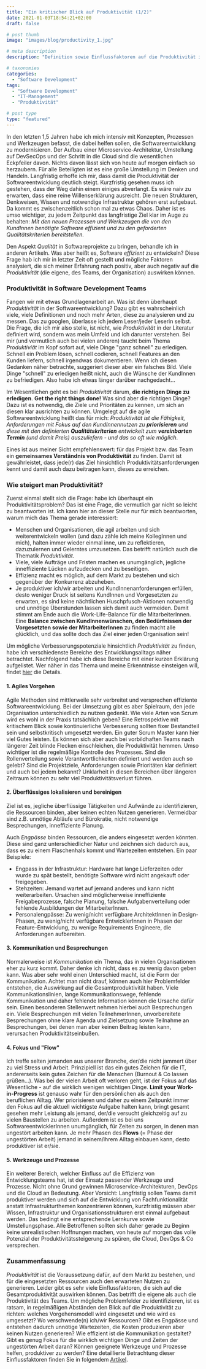```yaml
---
title: "Ein kritischer Blick auf Produktivität (1/2)"
date: 2021-01-03T18:54:21+02:00
draft: false

# post thumb
image: "images/blog/productivity_1.jpg"

# meta description
description: "Definition sowie Einflussfaktoren auf die Produktivität in Software Development Teams - Überblick (1/2)"

# taxonomies
categories: 
  - "Software Development"
tags:
  - "Software Development"
  - "IT-Management"
  - "Produktivität"

# post type
type: "featured"
---
```


In den letzten 1,5 Jahren habe ich mich intensiv mit Konzepten, Prozessen und Werkzeugen befasst, die dabei helfen sollen, die Softwareentwicklung zu modernisieren. Der Aufbau einer Microservice-Architektur, Umstellung auf DevSecOps und der Schritt in die Cloud sind die wesentlichen Eckpfeiler davon. 
Nichts davon lässt sich von heute auf morgen einfach so herzaubern. Für alle Beteiligten ist es eine große Umstellung im Denken und Handeln. Langfristig erhoffe ich mir, dass damit die Produktivität der Softwareentwicklung deutlich steigt. Kurzfristig gesehen muss ich gestehen, dass der Weg dahin einem einiges abverlangt. 
Es wäre naiv zu erwarten, dass eine reine Willenserklärung ausreicht. Die neuen Strukturen, Denkweisen, Wissen und notwendige Infrastruktur gehören erst aufgebaut. Da kommt es zwischenzeitlich schon mal zu etwas Chaos. Daher ist es umso wichtiger, zu jedem Zeitpunkt das langfristige Ziel klar im Auge zu behalten: *Mit den neuen Prozessen und Werkzeugen die von den KundInnen benötigte Software effizient und zu den geforderten Qualitätskriterien bereitstellen.*

Den Aspekt *Qualität* in Softwareprojekte zu bringen, behandle ich in anderen Artikeln.
Was aber heißt es, Software *effizient* zu entwickeln? 
Diese Frage hab ich mir in letzter Zeit oft gestellt und mögliche Faktoren analysiert, die sich meiner Erfahrung nach positiv, aber auch negativ auf die *Produktivität* (die eigene, des Teams, der Organisation) auswirken können.

### Produktivität in Software Development Teams

Fangen wir mit etwas Grundlagenarbeit an. Was ist denn überhaupt *Produktivität* in der Softwareentwicklung?
Dazu gibt es wahrscheinlich viele, viele Definitionen und noch mehr Arten, diese zu analysieren und zu messen. Das zu googlen, überlasse ich jedem Leser/jeder Leserin selbst. 
Die Frage, die ich mir also stelle, ist nicht, wie *Produktivität* in der Literatur definiert wird, sondern was mein Umfeld und ich darunter verstehen.
Bei mir (und vermutlich auch bei vielen anderen) taucht beim Thema *Produktiviät* im Kopf sofort auf, viele Dinge "ganz schnell" zu erledigen. Schnell ein Problem lösen, schnell codieren, schnell Features an den Kunden liefern, schnell irgendwas dokumentieren.
Wenn ich diesen Gedanken näher betrachte, suggeriert dieser aber ein falsches Bild. Viele Dinge "schnell" zu erledigen heißt nicht, auch die Wünsche der KundInnen zu befriedigen. Also habe ich etwas länger darüber nachgedacht...

Im Wesentlichen geht es bei *Produktivität* darum, **die richtigen Dinge zu erledigen**. **Get the right things done!** 
Was sind aber die richtigen Dinge? Dazu ist es notwendig, die Ziele und Prioritäten zu kennen, um sich an diesen klar ausrichten zu können. 
Umgelegt auf die agile Softwareentwicklung heißt das für mich:
*Produktivität ist die Fähigkeit, Anforderungen mit Fokus auf den KundInnennutzen zu **priorisieren** und diese mit den definierten **Qualitätskriterien** entwickelt zum **vereinbarten Termin** (und damit Preis) auszuliefern - und das so oft wie möglich*. 

Eines ist aus meiner Sicht empfehlenswert: für das Projekt bzw. das Team ein **gemeinsames Verständnis von Produktivität** zu finden. Damit ist gewährleistet, dass jede(r) das Ziel hinsichtlich Produktivitätsanforderungen kennt und damit auch dazu beitragen kann, dieses zu erreichen.

### Wie steigert man Produktivität?

Zuerst einmal stellt sich die Frage: habe ich überhaupt ein Produktivitätsproblem? 
Das ist eine Frage, die vermutlich gar nicht so leicht zu beantworten ist.
Ich kann hier an dieser Stelle nur für mich beantworten, warum mich das Thema gerade interessiert:
- Menschen und Organisationen, die agil arbeiten und sich weiterentwickeln wollen (und dazu zähle ich meine KollegInnen und mich), halten immer wieder einmal inne, um zu reflektieren, dazuzulernen und Gelerntes umzusetzen. Das betrifft natürlich auch die Thematik *Produktivität*.
- Viele, viele Aufträge und Fristen machen es unumgänglich, jegliche inneffiziente Lücken aufzudecken und zu beseitigen.
- Effizienz macht es möglich, auf dem Markt zu bestehen und sich gegenüber der Konkurrenz abzuheben.
- Je produktiver ich/wir arbeiten und KundInnenanforderungen erfüllen, desto weniger Druck ist seitens KundInnen und Vorgesetzten zu erwarten, es sind keine nächtlichen Huschpfusch-Aktionen notwendig und unnötige Überstunden lassen sich damit auch vermeiden. Damit stimmt am Ende auch die Work-Life-Balance für die MitarbeiterInnen. Eine **Balance zwischen KundInnenwünschen, den Bedürfnissen der Vorgesetzten sowie der MitarbeiterInnen** zu finden macht alle glücklich, und das sollte doch das Ziel einer jeden Organisation sein!

Um mögliche Verbesserungspotenziale hinsichtlich *Produktivität* zu finden, habe ich verschiedenste Bereiche des Entwicklungsalltags näher betrachtet. Nachfolgend habe ich diese Bereiche mit einer kurzen Erklärung aufgelistet. Wer näher in das Thema und meine Erkenntnisse einsteigen will, findet [hier](/blog/produktivitaet-in-software-development-teams-details) die Details.

#### 1. Agiles Vorgehen
Agile Methoden sind mittlerweile sehr verbreitet und versprechen effiziente Softwareentwicklung. Bei der Umsetzung gibt es aber Spielraum, den jede Organisation unterschiedlich zu nutzen gedenkt. Wie viele Arten von Scrum wird es wohl in der Praxis tatsächlich geben? Eine Retrospektive mit kritischem Blick sowie kontinuierliche Verbesserung sollten fixer Bestandteil sein und selbstkritisch umgesetzt werden. Ein guter Scrum Master kann hier viel Gutes leisten. Es können sich aber auch bei vorbildhaften Teams nach längerer Zeit blinde Flecken einschleichen, die Produktivität hemmen. Umso wichtiger ist die regelmäßige Kontrolle des Prozesses. Sind die Rollenverteilung sowie Verantwortlichkeiten definiert und werden auch so gelebt? Sind die Projektziele, Anforderungen sowie Prioritäten klar definiert und auch bei jedem bekannt?
Unklarheit in diesen Bereichen über längeren Zeitraum können zu sehr viel Produktivitätsverlust führen.

#### 2. Überflüssiges lokalisieren und bereinigen

Ziel ist es, jegliche überflüssige Tätigkeiten und Aufwände zu identifizieren, die Ressourcen binden, aber keinen echten Nutzen generieren.
Vermeidbar sind z.B. unnötige Abläufe und Bürokratie, nicht notwendige Besprechungen, inneffiziente Planung.

Auch *Engpässe* binden Ressourcen, die anders eingesetzt werden könnten. Diese sind ganz unterschiedlicher Natur und zeichnen sich dadurch aus, dass es zu einem Flaschenhals kommt und Wartezeiten entstehen. Ein paar Beispiele:
- Engpass in der Infrastruktur:
  Hardware hat lange Lieferzeiten oder wurde zu spät bestellt, benötigte Software wird nicht angekauft oder freigegeben.
- Stehzeiten: 
  Jemand wartet auf jemand anderes und kann nicht weiterarbeiten. Ursachen sind möglicherweise inneffiziente Freigabeprozesse, falsche Planung, falsche Aufgabenverteilung oder fehlende Ausbildungen der MitarbeiterInnen.
- Personalengpässe:
  Zu wenig/nicht verfügbare ArchitektInnen in Design-Phasen, zu wenig/nicht verfügbare EntwicklerInnen in Phasen der Feature-Entwicklung, zu wenige Requirements Engineere, die Anforderungen aufbereiten.

#### 3. Kommunikation und Besprechungen

Normalerweise ist *Kommunikation* ein Thema, das in vielen Organisationen eher zu kurz kommt. Daher denke ich nicht, dass es zu wenig davon geben kann. Was aber sehr wohl einen Unterschied macht, ist die Form der Kommunikation. Achtet man nicht drauf, können auch hier Problemfelder entstehen, die Auswirkung auf die Gesamtproduktivität haben. Viele Kommunikationslinien, lange Kommunikationswege, fehlende Kommunikation und daher fehlende Information können die Ursache dafür sein. Einen besonderen Stellenwert nehmen hierbei auch Besprechungen ein. Viele Besprechungen mit vielen TeilnehmerInnen, unvorbereitete Besprechungen ohne klare Agenda und Zielsetzung sowie Teilnahme an Besprechungen, bei denen man aber keinen Beitrag leisten kann, verursachen Produktivitätseinbußen.

#### 4. Fokus und "Flow"

Ich treffe selten jemanden aus unserer Branche, der/die nicht jammert über zu viel Stress und Arbeit. Prinzipiell ist das ein gutes Zeichen für die IT, andererseits kein gutes Zeichen für die Menschen (Burnout & Co lassen grüßen...).
Was bei der vielen Arbeit oft verloren geht, ist der Fokus auf das Wesentliche - auf die wirklich wenigen wichtigen Dinge. 
**Limit your Work-in-Progress** ist genauso wahr für den persönlichen als auch den beruflichen Alltag. Wer priorisieren und daher zu einem Zeitpunkt immer den Fokus auf die aktuell wichtigste Aufgabe halten kann, bringt gesamt gesehen mehr Leistung als jemand, der/die versucht gleichzeitig auf zu vielen Baustellen zu arbeiten.
Außerdem ist es bei uns SoftwareentwicklerInnen unumgänglich, für Zeiten zu sorgen, in denen man ungestört arbeiten kann. Je mehr Phasen des **Flows** (= Phase der ungestörten Arbeit) jemand in seinem/ihrem Alltag einbauen kann, desto produktiver ist er/sie.


#### 5. Werkzeuge und Prozesse

Ein weiterer Bereich, welcher Einfluss auf die Effizienz von Entwicklungsteams hat, ist der Einsatz passender Werkzeuge und Prozesse.
Nicht ohne Grund gewinnen Microservice-Architekturen, DevOps und die Cloud an Bedeutung.
Aber Vorsicht: Langfristig sollen Teams damit produktiver werden und sich auf die Entwicklung von Fachfunktionalität anstatt Infrastrukturthemen konzentrieren können, kurzfristig müssen aber Wissen, Infrastruktur und Organisationsstrukturen erst einmal aufgebaut werden. Das bedingt eine entsprechende Lernkurve sowie Umstellungsphase. Alle Betroffenen sollten sich daher gerade zu Beginn keine unrealistischen Hoffnungen machen, von heute auf morgen das volle Potenzial der Produktivitätssteigerung zu spüren, die Cloud, DevOps & Co versprechen.

### Zusammenfassung
*Produktivität* ist die Voraussetzung dafür, auf dem Markt zu bestehen, und für die eingesetzten Ressourcen auch den erwarteten Nutzen zu generieren. Leider gibt es sehr viele Einflussfaktoren, die sich auf die Gesamtproduktivität auswirken können. Das betrifft die eigene als auch die Produktivität des Teams. Um mögliche Problemfelder zu identifizieren, ist es ratsam, in regelmäßigen Abständen den Blick auf die Produktivität zu richten: welches Vorgehensmodell wird eingesetzt und wie wird es umgesetzt? Wo verschwende(n) ich/wir Ressourcen? Gibt es Engpässe und entstehen dadurch unnötige Wartezeiten, die Kosten produzieren aber keinen Nutzen generieren? Wie effizient ist die Kommunikation gestaltet? Gibt es genug Fokus für die wirklich wichtigen Dinge und Zeiten der ungestörten Arbeit daran? Können geeignete Werkzeuge und Prozesse helfen, produktiver zu werden? 
Eine detaillierte Betrachtung dieser Einflussfaktoren finden Sie in folgendem [Artikel](/blog/produktivitaet-in-software-development-teams-details).


